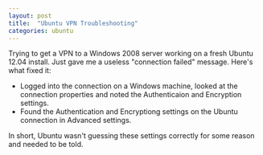 ```yaml
---
layout: post
title:  "Ubuntu VPN Troubleshooting"
categories: ubuntu
---
```


Trying to get a VPN to a Windows 2008 server working on a fresh Ubuntu 12.04 install. Just gave me a useless "connection failed" message. Here's what fixed it:

* Logged into the connection on a Windows machine, looked at the connection properties and noted the Authenticaion and Encryption settings. 
* Found the Authentication and Encryptiong settings on the Ubuntu connection in Advanced settings.

In short, Ubuntu wasn't guessing these settings correctly for some reason and needed to be told.

